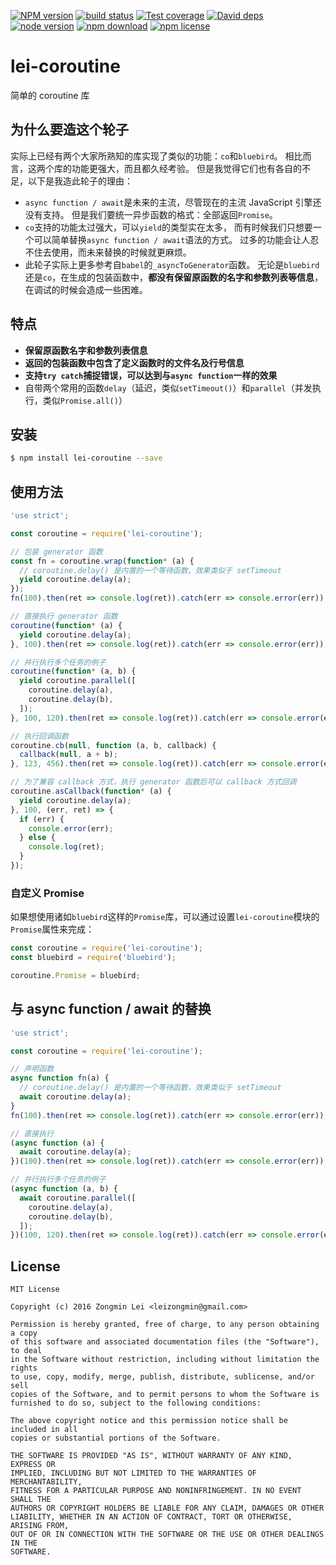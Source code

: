 [![NPM version][npm-image]][npm-url]
[![build status][travis-image]][travis-url]
[![Test coverage][coveralls-image]][coveralls-url]
[![David deps][david-image]][david-url]
[![node version][node-image]][node-url]
[![npm download][download-image]][download-url]
[![npm license][license-image]][download-url]

[npm-image]: https://img.shields.io/npm/v/lei-coroutine.svg?style=flat-square
[npm-url]: https://npmjs.org/package/lei-coroutine
[travis-image]: https://img.shields.io/travis/leizongmin/lei-coroutine.svg?style=flat-square
[travis-url]: https://travis-ci.org/leizongmin/lei-coroutine
[coveralls-image]: https://img.shields.io/coveralls/leizongmin/lei-coroutine.svg?style=flat-square
[coveralls-url]: https://coveralls.io/r/leizongmin/lei-coroutine?branch=master
[david-image]: https://img.shields.io/david/leizongmin/lei-coroutine.svg?style=flat-square
[david-url]: https://david-dm.org/leizongmin/lei-coroutine
[node-image]: https://img.shields.io/badge/node.js-%3E=_4.0-green.svg?style=flat-square
[node-url]: http://nodejs.org/download/
[download-image]: https://img.shields.io/npm/dm/lei-coroutine.svg?style=flat-square
[download-url]: https://npmjs.org/package/lei-coroutine
[license-image]: https://img.shields.io/npm/l/lei-coroutine.svg

# lei-coroutine
简单的 coroutine 库

## 为什么要造这个轮子

实际上已经有两个大家所熟知的库实现了类似的功能：`co`和`bluebird`。
相比而言，这两个库的功能更强大，而且都久经考验。
但是我觉得它们也有各自的不足，以下是我造此轮子的理由：

+ `async function / await`是未来的主流，尽管现在的主流 JavaScript 引擎还没有支持。
  但是我们要统一异步函数的格式：全部返回`Promise`。
+ `co`支持的功能太过强大，可以`yield`的类型实在太多，
  而有时候我们只想要一个可以简单替换`async function / await`语法的方式。
  过多的功能会让人忍不住去使用，而未来替换的时候就更麻烦。
+ 此轮子实际上更多参考自`babel`的`_asyncToGenerator`函数。
  无论是`bluebird`还是`co`，在生成的包装函数中，**都没有保留原函数的名字和参数列表等信息**，
  在调试的时候会造成一些困难。


## 特点

+ **保留原函数名字和参数列表信息**
+ **返回的包装函数中包含了定义函数时的文件名及行号信息**
+ **支持`try catch`捕捉错误，可以达到与`async function`一样的效果**
+ 自带两个常用的函数`delay`（延迟，类似`setTimeout()`）和`parallel`（并发执行，类似`Promise.all()`）


## 安装

```bash
$ npm install lei-coroutine --save
```


## 使用方法

```javascript
'use strict';

const coroutine = require('lei-coroutine');

// 包装 generator 函数
const fn = coroutine.wrap(function* (a) {
  // coroutine.delay() 是内置的一个等待函数，效果类似于 setTimeout
  yield coroutine.delay(a);
});
fn(100).then(ret => console.log(ret)).catch(err => console.error(err));

// 直接执行 generator 函数
coroutine(function* (a) {
  yield coroutine.delay(a);
}, 100).then(ret => console.log(ret)).catch(err => console.error(err));

// 并行执行多个任务的例子
coroutine(function* (a, b) {
  yield coroutine.parallel([
    coroutine.delay(a),
    coroutine.delay(b),
  ]);
}, 100, 120).then(ret => console.log(ret)).catch(err => console.error(err));

// 执行回调函数
coroutine.cb(null, function (a, b, callback) {
  callback(null, a + b);
}, 123, 456).then(ret => console.log(ret)).catch(err => console.error(err));

// 为了兼容 callback 方式，执行 generator 函数后可以 callback 方式回调
coroutine.asCallback(function* (a) {
  yield coroutine.delay(a);
}, 100, (err, ret) => {
  if (err) {
    console.error(err);
  } else {
    console.log(ret);
  }
});
```

### 自定义 Promise

如果想使用诸如`bluebird`这样的`Promise`库，可以通过设置`lei-coroutine`模块的`Promise`属性来完成：

```javascript
const coroutine = require('lei-coroutine');
const bluebird = require('bluebird');

coroutine.Promise = bluebird;
```


## 与 async function / await 的替换

```javascript
'use strict';

const coroutine = require('lei-coroutine');

// 声明函数
async function fn(a) {
  // coroutine.delay() 是内置的一个等待函数，效果类似于 setTimeout
  await coroutine.delay(a);
}
fn(100).then(ret => console.log(ret)).catch(err => console.error(err));

// 直接执行
(async function (a) {
  await coroutine.delay(a);
})(100).then(ret => console.log(ret)).catch(err => console.error(err));

// 并行执行多个任务的例子
(async function (a, b) {
  await coroutine.parallel([
    coroutine.delay(a),
    coroutine.delay(b),
  ]);
})(100, 120).then(ret => console.log(ret)).catch(err => console.error(err));
```


## License

```
MIT License

Copyright (c) 2016 Zongmin Lei <leizongmin@gmail.com>

Permission is hereby granted, free of charge, to any person obtaining a copy
of this software and associated documentation files (the "Software"), to deal
in the Software without restriction, including without limitation the rights
to use, copy, modify, merge, publish, distribute, sublicense, and/or sell
copies of the Software, and to permit persons to whom the Software is
furnished to do so, subject to the following conditions:

The above copyright notice and this permission notice shall be included in all
copies or substantial portions of the Software.

THE SOFTWARE IS PROVIDED "AS IS", WITHOUT WARRANTY OF ANY KIND, EXPRESS OR
IMPLIED, INCLUDING BUT NOT LIMITED TO THE WARRANTIES OF MERCHANTABILITY,
FITNESS FOR A PARTICULAR PURPOSE AND NONINFRINGEMENT. IN NO EVENT SHALL THE
AUTHORS OR COPYRIGHT HOLDERS BE LIABLE FOR ANY CLAIM, DAMAGES OR OTHER
LIABILITY, WHETHER IN AN ACTION OF CONTRACT, TORT OR OTHERWISE, ARISING FROM,
OUT OF OR IN CONNECTION WITH THE SOFTWARE OR THE USE OR OTHER DEALINGS IN THE
SOFTWARE.
```
